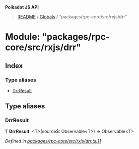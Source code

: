 **Polkadot JS API**

> [README](../README.md) / [Globals](../globals.md) / "packages/rpc-core/src/rxjs/drr"

# Module: "packages/rpc-core/src/rxjs/drr"

## Index

### Type aliases

* [DrrResult](_packages_rpc_core_src_rxjs_drr_.md#drrresult)

## Type aliases

### DrrResult

Ƭ  **DrrResult**: \<T>(source$: Observable\<T>) => Observable\<T>

*Defined in [packages/rpc-core/src/rxjs/drr.ts:11](https://github.com/polkadot-js/api/blob/ee6b6da02/packages/rpc-core/src/rxjs/drr.ts#L11)*
